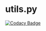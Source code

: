 # utils.py

[![Codacy Badge](https://api.codacy.com/project/badge/Grade/31ff8a57bdd34ff6b019005c0720af98)](https://app.codacy.com/gh/liblaf/utils.py?utm_source=github.com&utm_medium=referral&utm_content=liblaf/utils.py&utm_campaign=Badge_Grade)
